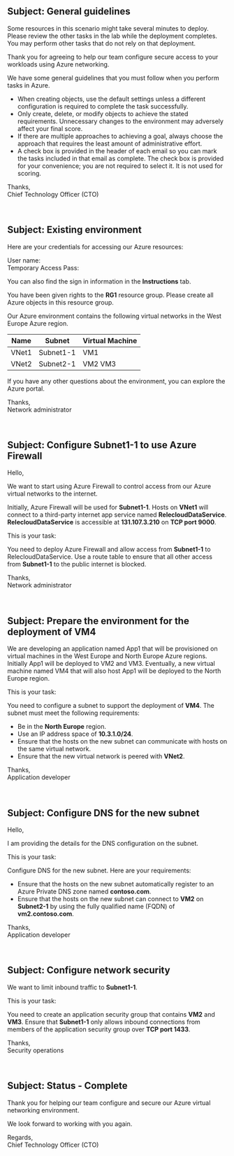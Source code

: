 **Subject: General guidelines**
---
Some resources in this scenario might take several minutes to deploy. Please review the other tasks in the lab while the deployment completes. You may perform other tasks that do not rely on that deployment.

Thank you for agreeing to help our team configure secure access to your workloads using Azure networking.

We have some general guidelines that you must follow when you perform tasks in Azure.
* When creating objects, use the default settings unless a different configuration is required to complete the task successfully.
* Only create, delete, or modify objects to achieve the stated requirements. Unnecessary changes to the environment may adversely affect your final score.
* If there are multiple approaches to achieving a goal, always choose the approach that requires the least amount of administrative effort.
* A check box is provided in the header of each email so you can mark the tasks included in that email as complete. The check box is provided for your convenience; you are not required to select it. It is not used for scoring.

Thanks,
<br>
Chief Technology Officer (CTO)

<br>


**Subject: Existing environment**
---
Here are your credentials for accessing our Azure resources:

User name: 
<br>
Temporary Access Pass: 

You can also find the sign in information in the **Instructions** tab.

You have been given rights to the **RG1** resource group. Please create all Azure objects in this resource group.

Our Azure environment contains the following virtual networks in the West Europe Azure region.

| Name  | Subnet    | Virtual Machine
| ----- | --------- | ---------------
| VNet1 | Subnet1-1 | VM1
| VNet2 | Subnet2-1 | VM2  VM3

If you have any other questions about the environment, you can explore the Azure portal.

Thanks,
<br>
Network administrator

<br>


**Subject: Configure Subnet1-1 to use Azure Firewall**
---
Hello,

We want to start using Azure Firewall to control access from our Azure virtual networks to the internet.

Initially, Azure Firewall will be used for **Subnet1-1**. Hosts on **VNet1** will connect to a third-party internet app service named **RelecloudDataService**.
**RelecloudDataService** is accessible at **131.107.3.210** on **TCP port 9000**.

This is your task:

You need to deploy Azure Firewall and allow access from **Subnet1-1** to RelecloudDataService. Use a route table to ensure that all other access from **Subnet1-1** to the public internet is blocked.

Thanks,
<br>
Network administrator

<br>

**Subject: Prepare the environment for the deployment of VM4**
---
We are developing an application named App1 that will be provisioned on virtual machines in the West Europe and North Europe Azure regions. Initially App1 will be deployed to VM2 and VM3. Eventually, a new virtual machine named VM4 that will also host App1 will be deployed to the North Europe region.

This is your task:

You need to configure a subnet to support the deployment of **VM4**. The subnet must meet the following requirements:

* Be in the **North Europe** region.
* Use an IP address space of **10.3.1.0/24**.
* Ensure that the hosts on the new subnet can communicate with hosts on the same virtual network.
* Ensure that the new virtual network is peered with **VNet2**.

Thanks,
<br>
Application developer

<br>

**Subject: Configure DNS for the new subnet**
---
Hello,

I am providing the details for the DNS configuration on the subnet.

This is your task:

Configure DNS for the new subnet. Here are your requirements:

* Ensure that the hosts on the new subnet automatically register to an Azure Private DNS zone named **contoso.com**.
* Ensure that the hosts on the new subnet can connect to **VM2** on **Subnet2-1** by using the fully qualified name (FQDN) of **vm2.contoso.com**.

Thanks,
<br>
Application developer

<br>

**Subject: Configure network security**
---
We want to limit inbound traffic to **Subnet1-1**.

This is your task:

You need to create an application security group that contains **VM2** and **VM3**. Ensure that **Subnet1-1** only allows inbound connections from members of the application security group over **TCP port 1433**.

Thanks,
<br>
Security operations

<br>

**Subject: Status - Complete**
---
Thank you for helping our team configure and secure our Azure virtual networking environment.

We look forward to working with you again.

Regards,
<br>
Chief Technology Officer (CTO)
